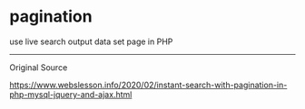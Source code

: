 # pagination
use live search output data set page in PHP

--------------------------------------------
Original Source

https://www.webslesson.info/2020/02/instant-search-with-pagination-in-php-mysql-jquery-and-ajax.html

